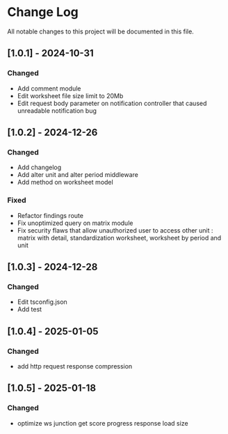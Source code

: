 # Change Log
All notable changes to this project will be documented in this file.
 
## [1.0.1] - 2024-10-31

### Changed
- Add comment module
- Edit worksheet file size limit to 20Mb
- Edit request body parameter on notification controller that caused unreadable notification bug

## [1.0.2] - 2024-12-26

### Changed
- Add changelog
- Add alter unit and alter period middleware
- Add method on worksheet model

### Fixed
- Refactor findings route
- Fix unoptimized query on matrix module
- Fix security flaws that allow unauthorized user to access other unit : matrix with detail, standardization worksheet, worksheet by period and unit

## [1.0.3] - 2024-12-28

### Changed
- Edit tsconfig.json
- Add test


## [1.0.4] - 2025-01-05

### Changed
- add http request response compression


## [1.0.5] - 2025-01-18

### Changed
- optimize ws junction get score progress response load size


 